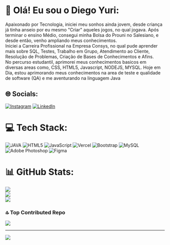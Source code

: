 # 💫 Olá! Eu sou o Diego Yuri:
Apaixonado por Tecnologia, iniciei meu sonhos ainda jovem, desde criança já tinha anseio por eu mesmo "Criar" aqueles jogos, no qual jogava. Após terminar o ensino Médio, consegui minha Bolsa do Prouni no Salesiano, e desde então, venho ampliando meus conhecimentos.<br>Iniciei a Carreira Profissional na Empresa Consys, no qual pude aprender mais sobre SQL, Testes, Trabalho em Grupo, Atendimento ao Cliente, Resolução de Problemas, Criação de Bases de Conhecimentos e Afins.<br>No percurso estudantil, aprimorei meus conhecimentos basicos em diversas areas como, CSS, HTML5, Javascript, NODEJS, MYSQL. Hoje em Dia, estou aprimorando meus conhecimentos na area de teste e qualidade de software (QA) e me aventurando na linguagem Java


## 🌐 Socials:
[![Instagram](https://img.shields.io/badge/Instagram-%23E4405F.svg?logo=Instagram&logoColor=white)](https://instagram.com/https://www.instagram.com/yuriilost/) [![LinkedIn](https://img.shields.io/badge/LinkedIn-%230077B5.svg?logo=linkedin&logoColor=white)](https://linkedin.com/in/https://www.linkedin.com/in/diegoyuri/) 



# 💻 Tech Stack:
![JAVA](https://img.shields.io/badge/Java-ED8B00?style=for-the-badge&logo=openjdk&logoColor=white)
![HTML5](https://img.shields.io/badge/html5-%23E34F26.svg?style=for-the-badge&logo=html5&logoColor=white) ![JavaScript](https://img.shields.io/badge/javascript-%23323330.svg?style=for-the-badge&logo=javascript&logoColor=%23F7DF1E) ![Vercel](https://img.shields.io/badge/vercel-%23000000.svg?style=for-the-badge&logo=vercel&logoColor=white) ![Bootstrap](https://img.shields.io/badge/bootstrap-%23563D7C.svg?style=for-the-badge&logo=bootstrap&logoColor=white) ![MySQL](https://img.shields.io/badge/mysql-%2300f.svg?style=for-the-badge&logo=mysql&logoColor=white) ![Adobe Photoshop](https://img.shields.io/badge/adobephotoshop-%2331A8FF.svg?style=for-the-badge&logo=adobephotoshop&logoColor=white) 	![Figma](https://img.shields.io/badge/figma-%23F24E1E.svg?style=for-the-badge&logo=figma&logoColor=white)
# 📊 GitHub Stats:
![](https://github-readme-stats.vercel.app/api?username=Yuridiegotech&theme=dark&hide_border=false&include_all_commits=true&count_private=true)<br/>
![](https://github-readme-streak-stats.herokuapp.com/?user=Yuridiegotech&theme=dark&hide_border=false)<br/>
![](https://github-readme-stats.vercel.app/api/top-langs/?username=Yuridiegotech&theme=dark&hide_border=false&include_all_commits=true&count_private=true&layout=compact)

### 🔝 Top Contributed Repo
![](https://github-contributor-stats.vercel.app/api?username=Yuridiegotech&limit=5&theme=monokai&combine_all_yearly_contributions=true)

---
[![](https://visitcount.itsvg.in/api?id=Yuridiegotech&icon=2&color=11)](https://visitcount.itsvg.in)


